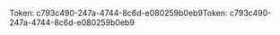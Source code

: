 <span data-ttu-id="96ff0-101">Token: c793c490-247a-4744-8c6d-e080259b0eb9</span><span class="sxs-lookup"><span data-stu-id="96ff0-101">Token: c793c490-247a-4744-8c6d-e080259b0eb9</span></span>